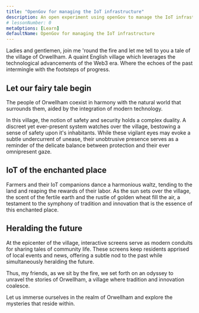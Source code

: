 ```yaml
---
title: "OpenGov for managing the IoT infrastructure"
description: An open experiment using openGov to manage the IoT infrastructure of a small English village.
# lessonNumber: 0
metaOptions: [Learn]
defaultName: OpenGov for managing the IoT infrastructure
---
```


<LessonImages src="opengov-for-iot/opengov-intro.gif" alt="image" imageClasses="mb full" />

<RoboAcademyText fWeight="500">
Ladies and gentlemen, join me 'round the fire and let me tell to you a tale of the village of Orwellham. A quaint English village which leverages the technological advancements of the Web3 era. Where the echoes of the past intermingle with the footsteps of progress.
</RoboAcademyText>

## Let our fairy tale begin

The people of Orwellham coexist in harmony with the natural world that surrounds them, aided by the integration of modern technology.

In this village, the notion of safety and security holds a complex duality. A discreet yet ever-present system watches over the village, bestowing a sense of safety upon it's inhabitants. While these vigilant eyes may evoke a subtle undercurrent of unease, their unobtrusive presence serves as a reminder of the delicate balance between protection and their ever omnipresent gaze.

## IoT of the enchanted place

Farmers and their IoT companions dance a harmonious waltz, tending to the land and reaping the rewards of their labor. As the sun sets over the village, the scent of the fertile earth and the rustle of golden wheat fill the air, a testament to the symphony of tradition and innovation that is the essence of this enchanted place.

## Heralding the future

At the epicenter of the village, interactive screens serve as modern conduits for sharing tales of community life. These screens keep residents apprised of local events and news, offering a subtle nod to the past while simultaneously heralding the future.

<RoboAcademyText>
Thus, my friends, as we sit by the fire, we set forth on an odyssey to unravel the stories of Orwellham, a village where tradition and innovation coalesce.

Let us immerse ourselves in the realm of Orwellham and explore the mysteries that reside within.
</RoboAcademyText>